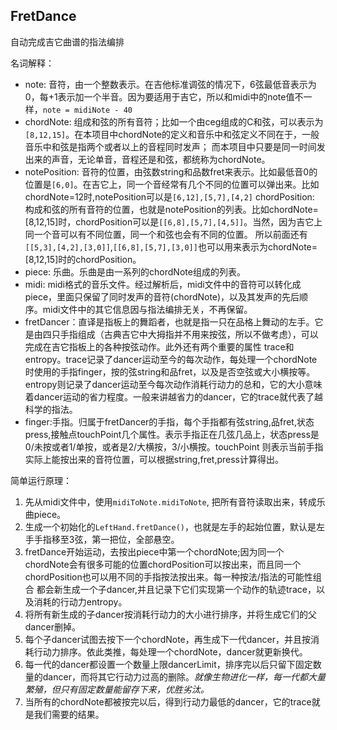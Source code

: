 ## FretDance
自动完成吉它曲谱的指法编排

名词解释：
* note: 音符，由一个整数表示。在吉他标准调弦的情况下，6弦最低音表示为0，每+1表示加一个半音。因为要适用于吉它，所以和midi中的note值不一样，`note = midiNote - 40`
* chordNote: 组成和弦的所有音符；比如一个由ceg组成的C和弦，可以表示为`[8,12,15]`。在本项目中chordNote的定义和音乐中和弦定义不同在于，一般音乐中和弦是指两个或者以上的音程同时发声；
而本项目中只要是同一时间发出来的声音，无论单音，音程还是和弦，都统称为chordNote。
* notePosition: 音符的位置，由弦数string和品数fret来表示。比如最低音0的位置是`[6,0]`。在吉它上，同一个音经常有几个不同的位置可以弹出来。比如chordNote=12时,notePosition可以是`[6,12],[5,7],[4,2]`
chordPosition: 构成和弦的所有音符的位置，也就是notePosition的列表。比如chordNote=[8,12,15]时，chordPosition可以是`[[6,8],[5,7],[4,5]]`。当然，因为吉它上同一个音可以有不同位置，同一个和弦也会有不同的位置。
所以前面还有`[[5,3],[4,2],[3,0]]`,`[[6,8],[5,7],[3,0]]`也可以用来表示为chordNote=[8,12,15]时的chordPosition。
* piece: 乐曲。乐曲是由一系列的chordNote组成的列表。
* midi: midi格式的音乐文件。经过解析后，midi文件中的音符可以转化成piece，里面只保留了同时发声的音符(chordNote)，以及其发声的先后顺序。midi文件中的其它信息因与指法编排无关，不再保留。
* fretDancer：直译是指板上的舞蹈者，也就是指一只在品格上舞动的左手。它是由四只手指组成（古典吉它中大拇指并不用来按弦，所以不做考虑），可以完成在吉它指板上的各种按弦动作。此外还有两个重要的属性
trace和entropy。trace记录了dancer运动至今的每次动作，每处理一个chordNote时使用的手指finger，按的弦string和品fret，以及是否空弦或大小横按等。
entropy则记录了dancer运动至今每次动作消耗行动力的总和，它的大小意味着dancer运动的省力程度。一般来讲越省力的dancer，它的trace就代表了越科学的指法。
* finger:手指。归属于fretDancer的手指，每个手指都有弦string,品fret,状态press,接触点touchPoint几个属性。表示手指正在几弦几品上，状态press是0/未按或者1/单按，或者是2/大横按，3/小横按。touchPoint
则表示当前手指实际上能按出来的音符位置，可以根据string,fret,press计算得出。


简单运行原理：
1. 先从midi文件中，使用`midiToNote.midiToNote`, 把所有音符读取出来，转成乐曲piece。
2. 生成一个初始化的`LeftHand.fretDance()`，也就是左手的起始位置，默认是左手手指移至3弦，第一把位，全部悬空。
3. fretDance开始运动，去按出piece中第一个chordNote;因为同一个chordNote会有很多可能的位置chordPosition可以按出来，而且同一个chordPosition也可以用不同的手指按法按出来。每一种按法/指法的可能性组合
都会新生成一个子dancer,并且记录下它们实现第一个动作的轨迹trace，以及消耗的行动力entropy。
4. 将所有新生成的子dancer按消耗行动力的大小进行排序，并将生成它们的父dancer删掉。
5. 每个子dancer试图去按下一个chordNote，再生成下一代dancer，并且按消耗行动力排序。依此类推，每处理一个chordNote，dancer就更新换代。
6. 每一代的dancer都设置一个数量上限dancerLimit，排序完以后只留下固定数量的dancer，而将其它行动力过高的删除。*就像生物进化一样，每一代都大量繁殖，但只有固定数量能留存下来，优胜劣汰。*
7. 当所有的chordNote都被按完以后，得到行动力最低的dancer，它的trace就是我们需要的结果。

